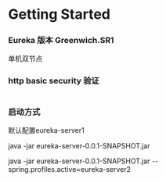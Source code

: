 # Getting Started

### Eureka 版本 Greenwich.SR1
单机双节点

### http basic security 验证
#
### 启动方式

默认配置eureka-server1

java -jar eureka-server-0.0.1-SNAPSHOT.jar 

java -jar eureka-server-0.0.1-SNAPSHOT.jar --spring.profiles.active=eureka-server2
